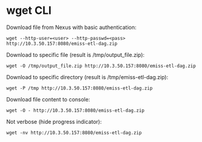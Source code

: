 # wget CLI

Download file from Nexus with basic authentication:
```
wget --http-user=<user> --http-passwd=<pass>  http://10.3.50.157:8080/emiss-etl-dag.zip
```
Download to specific file (result is /tmp/output_file.zip):
```
wget -O /tmp/output_file.zip http://10.3.50.157:8080/emiss-etl-dag.zip
```
Download to specific directory (result is /tmp/emiss-etl-dag.zip):
```
wget -P /tmp http://10.3.50.157:8080/emiss-etl-dag.zip
```
Download file content to console:
```
wget -O - http://10.3.50.157:8080/emiss-etl-dag.zip
```
Not verbose (hide progress indicator):
```
wget -nv http://10.3.50.157:8080/emiss-etl-dag.zip
```

